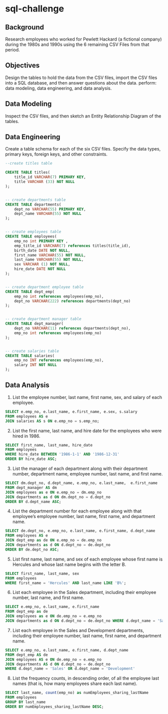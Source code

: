 # sql-challenge

## Background
Research employees who worked for Pewlett Hackard (a fictional company) during the 1980s and 1990s using the 6 remaining CSV Files from that period.

## Objectives
Design the tables to hold the data from the CSV files, import the CSV files into a SQL database, and then answer questions about the data. 
perform: data modeling, data engineering, and data analysis.

## Data Modeling
Inspect the CSV files, and then sketch an Entity Relationship Diagram of the tables.

## Data Engineering
Create a table schema for each of the six CSV files. Specify the data types, primary keys, foreign keys, and other constraints.

```sql
--create titles table

CREATE TABLE titles(
	title_id VARCHAR(7) PRIMARY KEY,
	title VARCHAR (33) NOT NULL
);


-- create departments table
CREATE TABLE departments(
	dept_no VARCHAR(55) PRIMARY KEY,
	dept_name VARCHAR(55) NOT NULL
);


-- create employees table
CREATE TABLE employees(
	emp_no int PRIMARY KEY ,
	emp_title_id VARCHAR(7) references titles(title_id),
	birth_date DATE NOT NULL,
	first_name VARCHAR(55) NOT NULL,
	last_name VARCHAR(55) NOT NULL,
	sex VARCHAR (1) NOT NULL,
	hire_date DATE NOT NULL
);


-- create department employee table 
CREATE TABLE dept_emp(
	emp_no int references employees(emp_no),
	dept_no VARCHAR(222) references departments(dept_no)
);


-- create department manager table
CREATE TABLE dept_manager(
	dept_no VARCHAR(11) references departments(dept_no),
	emp_no int references employees(emp_no)
);


-- create salaries table
CREATE TABLE salaries(
	emp_no INT references employees(emp_no),
	salary INT NOT NULL
);

```

## Data Analysis
1. List the employee number, last name, first name, sex, and salary of each employee.

```sql
SELECT e.emp_no, e.last_name, e.first_name, e.sex, s.salary
FROM employees AS e
JOIN salaries AS s ON e.emp_no = s.emp_no;
```
2. List the first name, last name, and hire date for the employees who were hired in 1986.
```sql
SELECT first_name, last_name, hire_date
FROM employees
WHERE hire_date BETWEEN '1986-1-1' AND '1986-12-31'
ORDER BY hire_date ASC;
```
3. List the manager of each department along with their department number, department name, employee number, last name, and first name.
```sql
SELECT dm.dept_no, d.dept_name, e.emp_no, e.last_name,  e.first_name
FROM dept_manager AS dm
JOIN employees as e ON e.emp_no = dm.emp_no
JOIN departments as d ON dm.dept_no = d.dept_no
ORDER BY d.dept_name ASC;
```
4. List the department number for each employee along with that employee’s employee number, last name, first name, and department name.
```sql
SELECT de.dept_no, e.emp_no, e.last_name, e.first_name, d.dept_name
FROM employees AS e
JOIN dept_emp as de ON e.emp_no = de.emp_no
JOIN departments as d ON d.dept_no = de.dept_no
ORDER BY de.dept_no ASC;
```
5. List first name, last name, and sex of each employee whose first name is Hercules and whose last name begins with the letter B.
```sql
SELECT first_name, last_name, sex
FROM employees 
WHERE first_name = 'Hercules' AND last_name LIKE 'B%';
```
6. List each employee in the Sales department, including their employee number, last name, and first name.
```sql
SELECT e.emp_no, e.last_name, e.first_name
FROM dept_emp as de 
JOIN employees as e ON de.emp_no = e.emp_no
JOIN departments as d ON d.dept_no = de.dept_no WHERE d.dept_name = 'Sales';
```
7. List each employee in the Sales and Development departments, including their employee number, last name, first name, and department name.
```sql
SELECT e.emp_no, e.last_name, e.first_name, d.dept_name
FROM dept_emp AS de 
JOIN employees AS e ON de.emp_no = e.emp_no
JOIN departments AS d ON d.dept_no = de.dept_no 
WHERE d.dept_name = 'Sales' OR d.dept_name = 'Development'
```
8. List the frequency counts, in descending order, of all the employee last names (that is, how many employees share each last name).
```sql
SELECT last_name, count(emp_no) as numEmployees_sharing_lastName
FROM employees
GROUP BY last_name 
ORDER BY numEmployees_sharing_lastName DESC;
```
